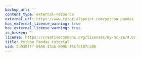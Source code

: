 ```yaml
---
backup_url: ''
content_type: external-resource
external_url: https://www.tutorialspoint.com/python_pandas
has_external_licence_warning: true
has_external_license_warning: true
is_broken: ''
license: https://creativecommons.org/licenses/by-nc-sa/4.0/
title: Python Pandas tutorial
uid: 2b930fff-8656-43ab-809b-f5cfd187ca88
---
```

